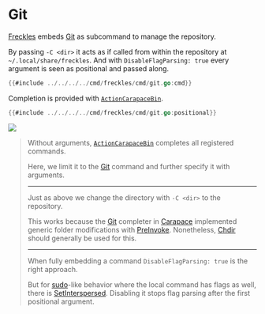 # Git

[Freckles] embeds [Git] as subcommand to manage the repository.

By passing `-C <dir>` it acts as if called from within the repository at `~/.local/share/freckles`.
And with `DisableFlagParsing: true` every argument is seen as positional and passed along.


```go
{{#include ../../../../cmd/freckles/cmd/git.go:cmd}}
```

Completion is provided with [`ActionCarapaceBin`].

```go
{{#include ../../../../cmd/freckles/cmd/git.go:positional}}
```

![](./git/git.cast)

> Without arguments, [`ActionCarapaceBin`] completes all registered commands.
>
> Here, we limit it to the [Git] command and further specify it with arguments.
>
> ---
>
> Just as above we change the directory with `-C <dir>` to the repository.
>
> This works because the [Git] completer in [Carapace] implemented generic folder modifications with [PreInvoke].
> Nonetheless, [Chdir] should generally be used for this.
>
> ---
>
> When fully embedding a command `DisableFlagParsing: true` is the right approach.
>
> But for [sudo]-like behavior where the local command has flags as well, there is [SetInterspersed].
> Disabling it stops flag parsing after the first positional argument.

[`ActionCarapaceBin`]:https://pkg.go.dev/github.com/carapace-sh/carapace-bridge/pkg/actions/bridge#ActionCarapaceBin
[Carapace]:https://carapace.sh
[Chdir]:https://carapace-sh.github.io/carapace/carapace/action/chdir.html
[Freckles]:https://github.com/carapace-sh/freckles
[Git]:https://git-scm.com/
[sudo]:https://github.com/carapace-sh/carapace-bin/blob/master/completers/sudo_completer/cmd/root.go
[PreInvoke]:https://carapace-sh.github.io/carapace/carapace/gen/preInvoke.html
[SetInterspersed]:https://pkg.go.dev/github.com/spf13/pflag#SetInterspersed
